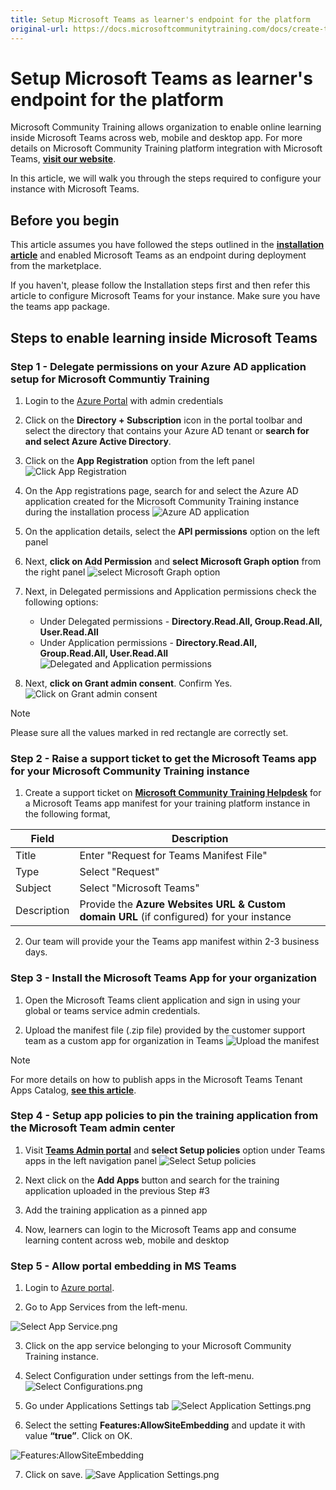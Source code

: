 ```yaml
---
title: Setup Microsoft Teams as learner's endpoint for the platform
original-url: https://docs.microsoftcommunitytraining.com/docs/create-teams-app-for-your-training-portal
---
```


# Setup Microsoft Teams as learner's endpoint for the platform

Microsoft Community Training allows organization to enable online learning inside Microsoft Teams across web, mobile and desktop app. For more details on Microsoft Community Training platform integration with Microsoft Teams, [**visit our website**](https://communitytraining.microsoft.com/teams/). 

In this article, we will walk you through the steps required to configure your instance with Microsoft Teams.

## Before you begin
This article assumes you have followed the steps outlined in the [**installation article**](../../infrastructure-management/install-your-platform-instance/3_installation-guide-detailed-steps) and enabled Microsoft Teams as an endpoint during deployment from the marketplace. 

If you haven't, please follow the Installation steps first and then refer this article to configure Microsoft Teams for your instance. Make sure you have the teams app package.

## Steps to enable learning inside Microsoft Teams

### Step 1 - Delegate permissions on your Azure AD application setup for Microsoft Communtiy Training 

1. Login to the [Azure Portal](https://portal.azure.com/) with admin credentials

2. Click on the **Directory + Subscription** icon in the portal toolbar and  select the directory that contains your Azure AD tenant or **search for and select Azure Active Directory**.

3. Click on the **App Registration** option from the left panel 
![Click App Registration](../../media/image%28194%29.png)

4. On the App registrations page, search for and select the Azure AD application created for the Microsoft Community Training instance during the installation process
![Azure AD application](../../media/image%28195%29.png)

5. On the application details, select the **API permissions** option on the left panel

6. Next, **click on Add Permission** and **select Microsoft Graph option** from the right panel
![select Microsoft Graph option](../../media/image%28196%29.png)

7. Next, in Delegated permissions and Application permissions check the following options:
    * Under Delegated permissions - **Directory.Read.All, Group.Read.All, User.Read.All**
    * Under Application permissions - **Directory.Read.All, Group.Read.All, User.Read.All**
![Delegated and Application permissions](../../media/image%28197%29.png)

8. Next, **click on Grant admin consent**. Confirm Yes.
![Click on Grant admin consent](../../media/image%28198%29.png)

> [!NOTE]
> Please sure all the values marked in red rectangle are correctly set.

### Step 2 - Raise a support ticket to get the Microsoft Teams app for your Microsoft Community Training instance

1. Create a support ticket on [**Microsoft Community Training Helpdesk**](https://go.microsoft.com/fwlink/?linkid=2104630) for a Microsoft Teams app manifest for your training platform instance in the following format,

| Field | Description |
| --- | --- |
| Title | Enter "Request for Teams Manifest File" |
| Type | Select "Request" |
| Subject | Select "Microsoft Teams" |
| Description | Provide the **Azure Websites URL  & Custom domain URL** (if configured) for your instance|

2. Our team will provide your the Teams app manifest within 2-3 business days.

### Step 3 - Install the Microsoft Teams App for your organization

1. Open the Microsoft Teams client application and sign in using your global or teams service admin credentials.

2.	Upload the manifest file (.zip file) provided by the customer support team as a custom app for organization in Teams 
![Upload the manifest](../../media/image%28199%29.png)

> [!NOTE]
> For more details on how to publish apps in the Microsoft Teams Tenant Apps Catalog, [**see this article**](https://docs.microsoft.com/microsoftteams/tenant-apps-catalog-teams#publish-an-app-in-the-tenant-apps-catalog-from-the-teams-client).

### Step 4 - Setup app policies to pin the training application from the Microsoft Team admin center

1. Visit [**Teams Admin portal**](https://admin.teams.microsoft.com/) and **select Setup policies** option under Teams apps in the left navigation panel
![Select Setup policies](../../media/image%28200%29.png)

2. Next click on the **Add Apps** button and search for the training application uploaded in the previous Step #3 

3. Add the training application as a pinned app

4. Now, learners can login to the Microsoft Teams app and consume learning content across web, mobile and desktop 

### Step 5 - Allow portal embedding in MS Teams

1. Login to [Azure portal](http://www.portal.azure.com/).

2. Go to App Services from the left-menu.

![Select App Service.png](../../media/Select%20App%20Service%281%29.png)

3. Click on the app service belonging to your Microsoft Community Training instance.

4. Select Configuration under settings from the left-menu.
![Select Configurations.png](../../media/Select%20Configurations%281%29.png)

5. Go under Applications Settings tab
![Select Application Settings.png](../../media/Select%20Application%20Settings.png)

6. Select the setting **Features:AllowSiteEmbedding** and update it with value **“true”**. Click on OK.

![Features:AllowSiteEmbedding](../../media/image%28436%29.png)

7. Click on save.
![Save Application Settings.png](../../media/Save%20Application%20Settings%281%29.png)
